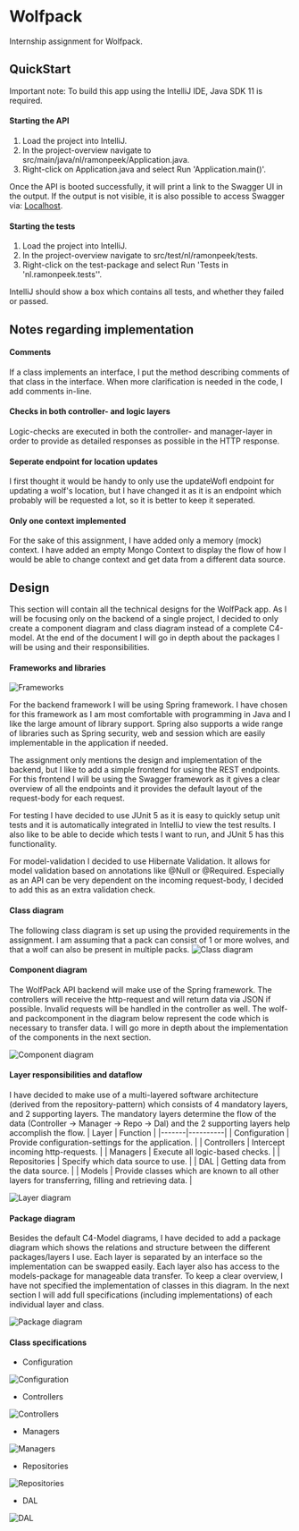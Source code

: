 # Wolfpack
Internship assignment for Wolfpack.

## QuickStart
Important note: To build this app using the IntelliJ IDE, Java SDK 11 is required.

#### Starting the API
1. Load the project into IntelliJ.
2. In the project-overview navigate to src/main/java/nl/ramonpeek/Application.java.
3. Right-click on Application.java and select Run 'Application.main()'.

Once the API is booted successfully, it will print a link to the Swagger UI in the output. If the output is not visible, it is also possible to access Swagger via: [Localhost](http://localhost:8080/swagger-ui.html#/).

#### Starting the tests
1. Load the project into IntelliJ.
2. In the project-overview navigate to src/test/nl/ramonpeek/tests.
3. Right-click on the test-package and select Run 'Tests in 'nl.ramonpeek.tests''.

IntelliJ should show a box which contains all tests, and whether they failed or passed.

## Notes regarding implementation

#### Comments
If a class implements an interface, I put the method describing comments of that class in the interface. When more clarification is needed in the code, I add comments in-line.

#### Checks in both controller- and logic layers
Logic-checks are executed in both the controller- and manager-layer in order to provide as detailed responses as possible in the HTTP response.

#### Seperate endpoint for location updates
I first thought it would be handy to only use the updateWofl endpoint for updating a wolf's location, but I have changed it as it is an endpoint which probably will be requested a lot, so it is better to keep it seperated.

#### Only one context implemented
For the sake of this assignment, I have added only a memory (mock) context. I have added an empty Mongo Context to display the flow of how I would be able to change context and get data from a different data source.

## Design
This section will contain all the technical designs for the WolfPack app. As I will be focusing only on the backend of a single project, I decided to only create a component diagram and class diagram instead of a complete C4-model. At the end of the document I will go in depth about the packages I will be using and their responsibilities.

#### Frameworks and libraries
![Frameworks](https://i.imgur.com/hYM52YQ.png)

For the backend framework I will be using Spring framework. I have chosen for this framework as I am most comfortable with programming in Java and I like the large amount of library support. Spring also supports a wide range of libraries such as Spring security, web and session which are easily implementable in the application if needed.

The assignment only mentions the design and implementation of the backend, but I like to add a simple frontend for using the REST endpoints. For this frontend I will be using the Swagger framework as it gives a clear overview of all the endpoints and it provides the default layout of the request-body for each request.

For testing I have decided to use JUnit 5 as it is easy to quickly setup unit tests and it is automatically integrated in IntelliJ to view the test results. I also like to be able to decide which tests I want to run, and JUnit 5 has this functionality.

For model-validation I decided to use Hibernate Validation. It allows for model validation based on annotations like @Null or @Required. Especially as an API can be very dependent on the incoming request-body, I decided to add this as an extra validation check.

#### Class diagram
The following class diagram is set up using the provided requirements in the assignment. I am assuming that a pack can consist of 1 or more wolves, and that a wolf can also be present in multiple packs.
![Class diagram](https://i.imgur.com/clPHETD.png)

#### Component diagram
The WolfPack API backend will make use of the Spring framework. The controllers will receive the http-request and will return data via JSON if possible. Invalid requests will be handled in the controller as well. The wolf- and packcomponent in the diagram below represent the code which is necessary to transfer data. I will go more in depth about the implementation of the components in the next section.

![Component diagram](https://i.imgur.com/jVE46eT.png)

#### Layer responsibilities and dataflow
I have decided to make use of a multi-layered software architecture (derived from the repository-pattern) which consists of 4 mandatory layers, and 2 supporting layers. The mandatory layers determine the flow of the data (Controller -> Manager -> Repo -> Dal) and the 2 supporting layers help accomplish the flow.
| Layer | Function |
|-------|----------|
| Configuration | Provide configuration-settings for the application. |
| Controllers | Intercept incoming http-requests. |
| Managers | Execute all logic-based checks. |
| Repositories | Specify which data source to use. |
| DAL | Getting data from the data source. |
| Models | Provide classes which are known to all other layers for transferring, filling and retrieving data. |

![Layer diagram](https://i.imgur.com/gVdUeHV.png)

#### Package diagram
Besides the default C4-Model diagrams, I have decided to add a package diagram which shows the relations and structure between the different packages/layers I use. Each layer is separated by an interface so the implementation can be swapped easily. Each layer also has access to the models-package for manageable data transfer. To keep a clear overview, I have not specified the implementation of classes in this diagram. In the next section I will add full specifications (including implementations) of each individual layer and class.

![Package diagram](https://i.imgur.com/dQHVekb.png)

#### Class specifications
- Configuration

![Configuration](https://i.imgur.com/JfaE9eG.png)

- Controllers

![Controllers](https://i.imgur.com/sFIKHZT.png)

- Managers

![Managers](https://i.imgur.com/fblrDfK.png)

- Repositories

![Repositories](https://i.imgur.com/rPr6NEY.png)

- DAL

![DAL](https://i.imgur.com/ag8kl7M.png)

